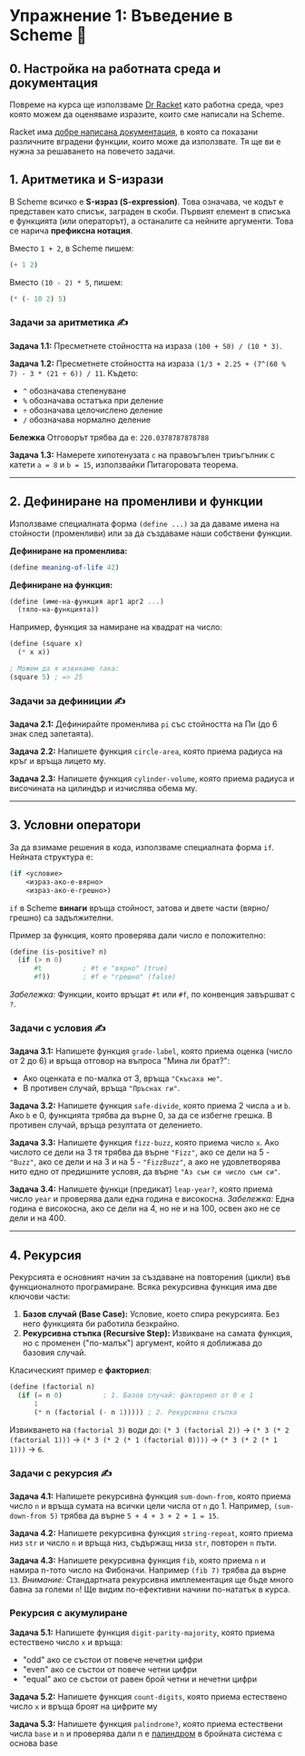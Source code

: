# Упражнение 1: Въведение в Scheme 🚀

## 0. Настройка на работната среда и документация

Повреме на курса ще използваме [Dr Racket](https://racket-lang.org/) като работна среда, чрез която можем да оценяваме изразите, които сме написали на Scheme.

Racket има [добре написана документация](https://docs.racket-lang.org/reference/index.html), в която са показани различните вградени функции, които може да използвате. Тя ще ви е нужна за решаването на повечето задачи.

## 1. Аритметика и S-изрази

В Scheme всичко е **S-израз (S-expression)**. Това означава, че кодът е представен като списък, заграден в скоби. Първият елемент в списъка е функцията (или операторът), а останалите са нейните аргументи. Това се нарича **префиксна нотация**.

Вместо `1 + 2`, в Scheme пишем:

```scheme
(+ 1 2)
```

Вместо `(10 - 2) * 5`, пишем:

```scheme
(* (- 10 2) 5)
```

### Задачи за аритметика ✍️

**Задача 1.1:** Пресметнете стойността на израза `(100 + 50) / (10 * 3)`.

**Задача 1.2:** Пресметнете стойността на израза `(1/3 + 2.25 + (7^(60 % 7) - 3 * (21 ÷ 6)) / 11`. Където:

- `^` обозначава степенуване
- `%` обозначава остатъка при деление
- `÷` обозначава целочислено деление
- `/` обозначава нормално деление

**Бележка** Отговорът трябва да е: `220.0378787878788`

**Задача 1.3:** Намерете хипотенузата `c` на правоъгълен триъгълник с катети `a = 8` и `b = 15`, използвайки Питагоровата теорема.

---

## 2. Дефиниране на променливи и функции

Използваме специалната форма `(define ...)` за да даваме имена на стойности (променливи) или за да създаваме наши собствени функции.

**Дефиниране на променлива:**

```scheme
(define meaning-of-life 42)
```

**Дефиниране на функция:**

```scheme
(define (име-на-функция арг1 арг2 ...)
  (тяло-на-функцията))
```

Например, функция за намиране на квадрат на число:

```scheme
(define (square x)
  (* x x))

; Можем да я извикаме така:
(square 5) ; => 25
```

### Задачи за дефиниции ✍️

**Задача 2.1:** Дефинирайте променлива `pi` със стойността на Пи (до 6 знак след запетаята).

**Задача 2.2:** Напишете функция `circle-area`, която приема радиуса на кръг и връща лицето му.

**Задача 2.3:** Напишете функция `cylinder-volume`, която приема радиуса и височината на цилиндър и изчислява обема му.

---

## 3. Условни оператори

За да взимаме решения в кода, използваме специалната форма `if`. Нейната структура е:

```scheme
(if <условие>
    <израз-ако-е-вярно>
    <израз-ако-е-грешно>)
```

`if` в Scheme **винаги** връща стойност, затова и двете части (вярно/грешно) са задължителни.

Пример за функция, която проверява дали число е положително:

```scheme
(define (is-positive? n)
  (if (> n 0)
      #t          ; #t е "вярно" (true)
      #f))        ; #f е "грешно" (false)
```

_Забележка:_ Функции, които връщат `#t` или `#f`, по конвенция завършват с `?`.

### Задачи с условия ✍️

**Задача 3.1:** Напишете функция `grade-label`, която приема оценка (число от 2 до 6) и връща отговор на въпроса "Мина ли брат?":

- Ако оценката е по-малка от 3, връща `"Скъсаха ме"`.
- В противен случай, връща `"Пръснах ги"`.

**Задача 3.2:** Напишете функция `safe-divide`, която приема 2 числа `a` и `b`. Ако `b` е 0, функцията трябва да върне 0, за да се избегне грешка. В противен случай, връща резултата от делението.

**Задача 3.3:** Напишете функция `fizz-buzz`, която приема число `x`. Ако числото се дели на 3 тя трябва да върне `"Fizz"`, ако се дели на 5 - `"Buzz"`, ако се дели и на 3 и на 5 - `"FizzBuzz"`, а ако не удовлетворява нито едно от предишните условя, да върне `"Аз съм си число съм си"`.

**Задача 3.4:** Напишете функци (предикат) `leap-year?`, която приема число `year` и проверява дали една година е високосна.
_Забележка:_ Една година е високосна, ако се дели на 4, но не и на 100, освен ако не се дели и на 400.

---

## 4. Рекурсия

Рекурсията е основният начин за създаване на повторения (цикли) във функционалното програмиране. Всяка рекурсивна функция има две ключови части:

1.  **Базов случай (Base Case):** Условие, което спира рекурсията. Без него функцията би работила безкрайно.
2.  **Рекурсивна стъпка (Recursive Step):** Извикване на самата функция, но с променен ("по-малък") аргумент, който я доближава до базовия случай.

Класическият пример е **факториел**:

```scheme
(define (factorial n)
  (if (= n 0)          ; 1. Базов случай: факториел от 0 е 1
      1
      (* n (factorial (- n 1))))) ; 2. Рекурсивна стъпка
```

Извикването на `(factorial 3)` води до: `(* 3 (factorial 2))` -> `(* 3 (* 2 (factorial 1)))` -> `(* 3 (* 2 (* 1 (factorial 0))))` -> `(* 3 (* 2 (* 1 1)))` -> `6`.

### Задачи с рекурсия ✍️

**Задача 4.1:** Напишете рекурсивна функция `sum-down-from`, която приема число `n` и връща сумата на всички цели числа от `n` до 1. Например, `(sum-down-from 5)` трябва да върне `5 + 4 + 3 + 2 + 1 = 15`.

**Задача 4.2:** Напишете рекурсивна функция `string-repeat`, която приема низ `str` и число `n` и връща низ, съдържащ низа `str`, повторен `n` пъти.

**Задача 4.3:** Напишете рекурсивна функция `fib`, която приема `n` и намира n-тото число на Фибоначи. Например `(fib 7)` трябва да върне `13`.
_Внимание:_ Стандартната рекурсивна имплементация ще бъде много бавна за големи `n`! Ще видим по-ефективни начини по-нататък в курса.

### Рекурсия с акумулиране

**Задача 5.1:** Напишете функция `digit-parity-majority`, която приема естествено число `x` и връща:

- "odd" ако се състои от повече нечетни цифри
- "even" ако се състои от повече четни цифри
- "equal" ако се състои от равен брой четни и нечетни цифри

**Задача 5.2:** Напишете функция `count-digits`, която приема естествено число `x` и връща броят на цифрите му

**Задача 5.3:** Напишете функция `palindrome?`, която приема естествени числа `base` и `n` и проверява дали n е [палиндром](https://bg.wikipedia.org/wiki/%D0%9F%D0%B0%D0%BB%D0%B8%D0%BD%D0%B4%D1%80%D0%BE%D0%BC) в бройната система с основа base
